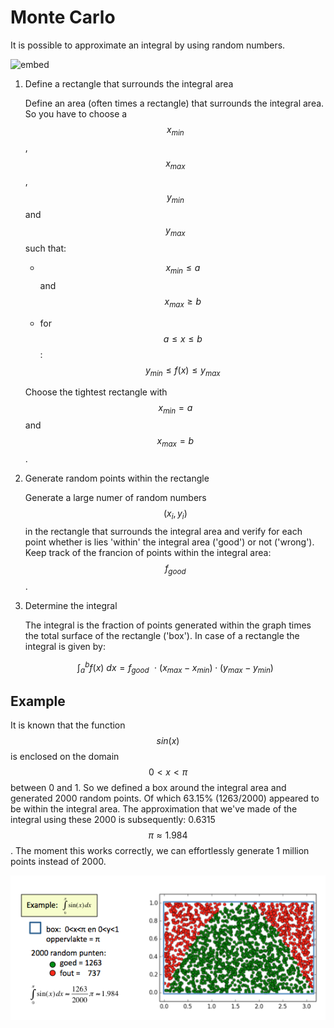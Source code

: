 # Monte Carlo

It is possible to approximate an integral by using random numbers.

![embed](https://player.vimeo.com/video/138378068)


1.  Define a rectangle that surrounds the integral area

    Define an area (often times a rectangle) that surrounds the integral area. So you have to choose a $$x_{min}$$, $$x_{max}$$, $$y_{min}$$ and $$y_{max}$$ such that:

      - $$x_{min} \leq a$$ and $$x_{max} \geq b$$

      - for $$a \leq x \leq b$$ : $$y_{min} \leq f(x)  \leq y_{max}$$

    Choose the tightest rectangle with $$x_{min} = a$$ and $$x_{max} = b$$.

2.  Generate random points within the rectangle

    Generate a large numer of random numbers $$(x_i, y_i)$$ in the rectangle that surrounds the integral area and verify for each point whether is lies 'within' the integral area ('good') or not ('wrong'). Keep track of the francion of points within the integral area: $$f_{good}$$.

3.  Determine the integral

    The integral is the fraction of points generated within the graph times the total surface of the rectangle ('box').
    In case of a rectangle the integral is given by:

    $$
        \int_a^b f(x)~dx = f_{good}~~\cdot~(x_{max}-x_{min})\cdot(y_{max}-y_{min})
    $$

## Example

It is known that the function $$sin(x)$$ is enclosed on the domain $$0 < x < \pi$$ between 0 and 1. So we defined a box around the integral area and generated 2000 random points. Of which 63.15% (1263/2000) appeared to be within the integral area. The approximation that we've made of the integral using these 2000 is subsequently: 0.6315$$\pi \approx 1.984$$. The moment this works correctly, we can effortlessly generate 1 million points instead of 2000.

![](MonteCarloExample.png)
